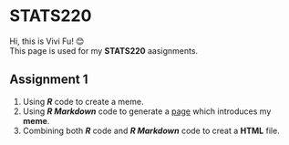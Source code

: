 # STATS220
Hi, this is Vivi Fu! :blush:     
This page is used for my **STATS220** aasignments.

## Assignment 1
1. Using ***R*** code to create a meme.
2. Using ***R Markdown*** code to generate a [page](https://8viviv8.github.io/STATS220/) which introduces my **meme**. 
3. Combining both ***R*** code and ***R Markdown*** code to creat a **HTML** file. 

